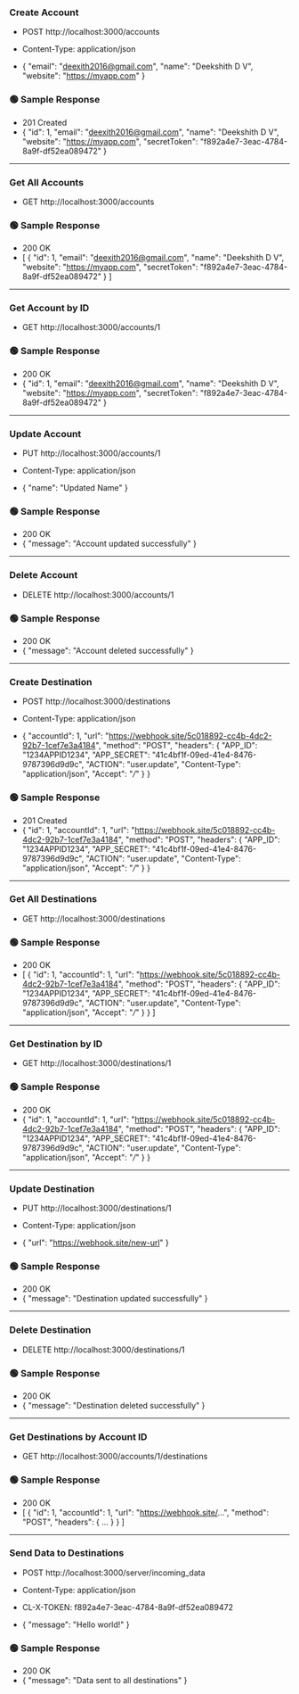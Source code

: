### Create Account
- POST http://localhost:3000/accounts
- Content-Type: application/json

- {
  "email": "deexith2016@gmail.com",
  "name": "Deekshith D V",
  "website": "https://myapp.com"
}

### 🟢 Sample Response
- 201 Created
- {
  "id": 1,
  "email": "deexith2016@gmail.com",
  "name": "Deekshith D V",
  "website": "https://myapp.com",
  "secretToken": "f892a4e7-3eac-4784-8a9f-df52ea089472"
}

---

### Get All Accounts
- GET http://localhost:3000/accounts

### 🟢 Sample Response
- 200 OK
- [
  {
    "id": 1,
    "email": "deexith2016@gmail.com",
    "name": "Deekshith D V",
    "website": "https://myapp.com",
    "secretToken": "f892a4e7-3eac-4784-8a9f-df52ea089472"
  }
]

---

### Get Account by ID
- GET http://localhost:3000/accounts/1

### 🟢 Sample Response
-  200 OK
- {
  "id": 1,
  "email": "deexith2016@gmail.com",
  "name": "Deekshith D V",
  "website": "https://myapp.com",
  "secretToken": "f892a4e7-3eac-4784-8a9f-df52ea089472"
}

---

### Update Account
- PUT http://localhost:3000/accounts/1
- Content-Type: application/json

- {
  "name": "Updated Name"
}

### 🟢 Sample Response
-  200 OK
- {
  "message": "Account updated successfully"
}

---

### Delete Account
- DELETE http://localhost:3000/accounts/1

### 🟢 Sample Response
- 200 OK
- {
  "message": "Account deleted successfully"
}

---

### Create Destination
- POST http://localhost:3000/destinations
- Content-Type: application/json

- {
  "accountId": 1,
  "url": "https://webhook.site/5c018892-cc4b-4dc2-92b7-1cef7e3a4184",
  "method": "POST",
  "headers": {
    "APP_ID": "1234APPID1234",
    "APP_SECRET": "41c4bf1f-09ed-41e4-8476-9787396d9d9c",
    "ACTION": "user.update",
    "Content-Type": "application/json",
    "Accept": "*/*"
  }
}

### 🟢 Sample Response
- 201 Created
- {
  "id": 1,
  "accountId": 1,
  "url": "https://webhook.site/5c018892-cc4b-4dc2-92b7-1cef7e3a4184",
  "method": "POST",
  "headers": {
    "APP_ID": "1234APPID1234",
    "APP_SECRET": "41c4bf1f-09ed-41e4-8476-9787396d9d9c",
    "ACTION": "user.update",
    "Content-Type": "application/json",
    "Accept": "*/*"
  }
}

---

### Get All Destinations
- GET http://localhost:3000/destinations

### 🟢 Sample Response
- 200 OK
- [
  {
    "id": 1,
    "accountId": 1,
    "url": "https://webhook.site/5c018892-cc4b-4dc2-92b7-1cef7e3a4184",
    "method": "POST",
    "headers": {
      "APP_ID": "1234APPID1234",
      "APP_SECRET": "41c4bf1f-09ed-41e4-8476-9787396d9d9c",
      "ACTION": "user.update",
      "Content-Type": "application/json",
      "Accept": "*/*"
    }
  }
]

---

### Get Destination by ID
- GET http://localhost:3000/destinations/1

### 🟢 Sample Response
- 200 OK
- {
  "id": 1,
  "accountId": 1,
  "url": "https://webhook.site/5c018892-cc4b-4dc2-92b7-1cef7e3a4184",
  "method": "POST",
  "headers": {
    "APP_ID": "1234APPID1234",
    "APP_SECRET": "41c4bf1f-09ed-41e4-8476-9787396d9d9c",
    "ACTION": "user.update",
    "Content-Type": "application/json",
    "Accept": "*/*"
  }
}

---

### Update Destination
- PUT http://localhost:3000/destinations/1
- Content-Type: application/json

- {
  "url": "https://webhook.site/new-url"
}

### 🟢 Sample Response
- 200 OK
- {
  "message": "Destination updated successfully"
}

---

### Delete Destination
- DELETE http://localhost:3000/destinations/1

### 🟢 Sample Response
- 200 OK
- {
  "message": "Destination deleted successfully"
}

---

### Get Destinations by Account ID
- GET http://localhost:3000/accounts/1/destinations

### 🟢 Sample Response
-  200 OK
- [
  {
    "id": 1,
    "accountId": 1,
    "url": "https://webhook.site/...",
    "method": "POST",
    "headers": {
      ...
    }
  }
]

---

### Send Data to Destinations
- POST http://localhost:3000/server/incoming_data
- Content-Type: application/json
- CL-X-TOKEN: f892a4e7-3eac-4784-8a9f-df52ea089472

- {
  "message": "Hello world!"
}

### 🟢 Sample Response
- 200 OK
- {
  "message": "Data sent to all destinations"
}